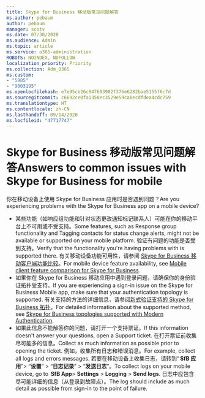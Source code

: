 ```yaml
---
title: Skype for Business 移动版常见问题解答
ms.author: pebaum
author: pebaum
manager: scotv
ms.date: 07/30/2020
ms.audience: Admin
ms.topic: article
ms.service: o365-administration
ROBOTS: NOINDEX, NOFOLLOW
localization_priority: Priority
ms.collection: Adm_O365
ms.custom:
- "5985"
- "9003195"
ms.openlocfilehash: e7e95cb26c847693982f376e6282bae5155f6c7d
ms.sourcegitcommit: c6692ce0fa1358ec3529e59ca0ecdfdea4cdc759
ms.translationtype: HT
ms.contentlocale: zh-CN
ms.lasthandoff: 09/14/2020
ms.locfileid: "47717747"
---
```

# <a name="answers-to-common-issues-with-skype-for-business-for-mobile"></a><span data-ttu-id="97e91-102">Skype for Business 移动版常见问题解答</span><span class="sxs-lookup"><span data-stu-id="97e91-102">Answers to common issues with Skype for Business for mobile</span></span>

<span data-ttu-id="97e91-103">你在移动设备上使用 Skype for Business 应用时是否遇到问题？</span><span class="sxs-lookup"><span data-stu-id="97e91-103">Are you experiencing problems with the Skype for Business app on a mobile device?</span></span>

- <span data-ttu-id="97e91-104">某些功能（如响应组功能和针对状态更改通知标记联系人）可能在你的移动平台上不可用或不受支持。</span><span class="sxs-lookup"><span data-stu-id="97e91-104">Some features, such as Response group functionality and Tagging contacts for status change alerts, might not be available or supported on your mobile platform.</span></span> <span data-ttu-id="97e91-105">验证有问题的功能是否受到支持。</span><span class="sxs-lookup"><span data-stu-id="97e91-105">Verify that the functionality you're having problems with is supported there.</span></span> <span data-ttu-id="97e91-106">有关移动设备功能可用性，请参阅 [Skype for Business 移动客户端功能比较](https://technet.microsoft.com/library/Dn951412.aspx)。</span><span class="sxs-lookup"><span data-stu-id="97e91-106">For mobile device feature availability, see [Mobile client feature comparison for Skype for Business](https://technet.microsoft.com/library/Dn951412.aspx).</span></span>
- <span data-ttu-id="97e91-107">如果你在 Skype for Business 移动应用中遇到登录问题，请确保你的身份验证拓扑受支持。</span><span class="sxs-lookup"><span data-stu-id="97e91-107">If you are experiencing a sign-in issue on the Skype for Business Mobile app, make sure that your authentication topology is supported.</span></span> <span data-ttu-id="97e91-108">有关支持的方法的详细信息，请参阅[新式验证支持的 Skype for Business 拓扑](https://docs.microsoft.com/skypeforbusiness/plan-your-deployment/modern-authentication/topologies-supported)。</span><span class="sxs-lookup"><span data-stu-id="97e91-108">For detailed information about the supported method, see [Skype for Business topologies supported with Modern Authentication](https://docs.microsoft.com/skypeforbusiness/plan-your-deployment/modern-authentication/topologies-supported).</span></span>  
- <span data-ttu-id="97e91-109">如果此信息不能解答你的问题，请打开一个支持票证。</span><span class="sxs-lookup"><span data-stu-id="97e91-109">If this information doesn't answer your questions, open a Support ticket.</span></span> <span data-ttu-id="97e91-110">在打开票证前收集尽可能多的信息。</span><span class="sxs-lookup"><span data-stu-id="97e91-110">Collect as much information as possible prior to opening the ticket.</span></span> <span data-ttu-id="97e91-111">例如，收集所有日志和错误消息。</span><span class="sxs-lookup"><span data-stu-id="97e91-111">For example, collect all logs and errors messages.</span></span> <span data-ttu-id="97e91-112">若要在移动设备上收集日志，请转到“ **SfB 应用**”>  “**设置**” >  “**日志记录**” >  “**发送日志**”。</span><span class="sxs-lookup"><span data-stu-id="97e91-112">To collect logs on your mobile device, go to  **SfB App**>  **Settings** >  **Logging** >  **Send logs**.</span></span> <span data-ttu-id="97e91-113">日志中应包含尽可能详细的信息（从登录到故障点）。</span><span class="sxs-lookup"><span data-stu-id="97e91-113">The log should include as much detail as possible from sign-in to the point of failure.</span></span>
